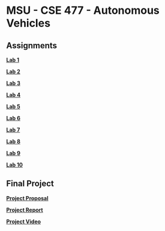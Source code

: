 # MSU - CSE 477 - Autonomous Vehicles
## Assignments
**[Lab 1](assignments/lab1_python)**

**[Lab 2](assignments/lab2_nodes)**

**[Lab 3](assignments/lab3_nav)**

**[Lab 4](assignments/lab4_color)**

**[Lab 5](assignments/lab5_calib)**

**[Lab 6](assignments/lab6_cnn)**

**[Lab 7](assignments/lab7_autobus)**

**[Lab 8](assignments/lab8_laser)**

**[Lab 9](assignments/lab9_nav)**

**[Lab 10](assignments/lab10_follow)**


## Final Project
**[Project Proposal](proposal.md)**

**[Project Report](Report.pdf)**

**[Project Video](https://mediaspace.msu.edu/media/t/1_dnw07eds)**
